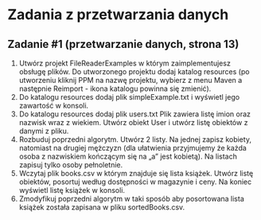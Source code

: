 # Zadania z przetwarzania danych  
## Zadanie #1 (przetwarzanie danych, strona 13)
1. Utwórz projekt FileReaderExamples w którym zaimplementujesz obsługę plików. Do
utworzonego projektu dodaj katalog resources (po utworzeniu kliknij PPM na nazwę projektu,
wybierz z menu Maven a następnie Reimport - ikona katalogu powinna się zmienić).
2. Do katalogu resources dodaj plik simpleExample.txt i wyświetl jego zawartość w konsoli.
3. Do katalogu resources dodaj plik users.txt Plik zawiera listę imion oraz nazwisk wraz z
wiekiem. Utwórz obiekt User i utwórz listę obiektów z danymi z pliku.
4. Rozbuduj poprzedni algorytm. Utwórz 2 listy. Na jednej zapisz kobiety, natomiast na drugiej
mężczyzn (dla ułatwienia przyjmujemy że każda osoba z nazwiskiem kończącym się na „a”
jest kobietą). Na listach zapisuj tylko osoby pełnoletnie.
5. Wczytaj plik books.csv w którym znajduje się lista książek. Utwórz listę obiektów, posortuj
według dostępności w magazynie i ceny. Na koniec wyświetl listę książek w konsoli.
6. Zmodyfikuj poprzedni algorytm w taki sposób aby posortowana lista książek została zapisana
w pliku sortedBooks.csv.